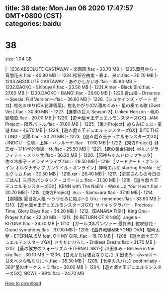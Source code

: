 
title: 38
date: Mon Jan 06 2020 17:47:57 GMT+0800 (CST)    
categories: baidu
---

# 38
size: 1.04 GB
 
 
|- 1236.ABSOLUTE CASTAWAY - 楽園図.flac - 33.70 MB
|- 1235.葉月ゆら - 宵闇花火.flac - 40.80 MB
|- 1234.松任谷由実 - 春よ、来い.flac - 26.70 MB
|- 1233.ABSOLUTE CASTAWAY - あやかしかいぎ.flac - 35.60 MB
|- 1232.DAOKO - ShibuyaK.flac - 33.50 MB
|- 1231.Aimer - Black Bird.flac - 27.80 MB
|- 1230.DAOKO - BANG!.flac - 26.60 MB
|- 1229.青山操 - Distance ～Special Full Version～.flac - 36.60 MB
|- 1228.【シュタインズ・ゲート ゼロ】椎名まゆり(CV.花澤香菜)、椎名かがり(CV.潘めぐみ) - 星の奏でる歌 (Duet Ver.).flac - 30.60 MB
|- 1227.【進撃の巨人 Season 3】Linked Horizon - 暁の鎮魂歌.flac - 29.00 MB
|- 1226.【遊☆戯☆王デュエルモンスターズGX】JAM Project - 限界バトル.flac - 31.80 MB
|- 1225.【東方Project】めらみぽっぷ - 童遊.flac - 46.70 MB
|- 1224.【遊☆戯☆王デュエルモンスターズGX】BITE THE LUNG - 太陽.flac - 30.20 MB
|- 1223.【遊☆戯☆王デュエルモンスターズGX】JINDOU - 快晴・上昇・ハレルーヤ.flac - 17.60 MB
|- 1222.【東方Project】豚乙女 - 非科学的表裏一体.flac - 25.50 MB
|- 1221.【鋼の錬金術師】ポルノグラフィティ - メリッサ.flac - 36.20 MB
|- 1220.【邪神ちゃんドロップキック】佐々木李子 - ミライドライブ.flac - 29.50 MB
|- 1219.【ソードアート・オンライン オルタナティブ ガンゲイル・オンライン】神崎エルザ starring ReoNa - ピルグリム.flac - 30.50 MB
|- 1218.rar - 26.40 MB
|- 1217.【衛宮さんちの今日のごはん】三月のパンタシア - コラージュ.flac - 31.30 MB
|- 1216.【遊☆戯☆王デュエルモンスターズGX】KENN with The NaB's - Wake Up Your Heart.flac - 30.70 MB
|- 1215.【東方Project】みぃ - Sams=ara.flac - 37.10 MB
|- 1214.【劇場版 夏目友人帳 ～うつせみに結ぶ～】Uru - remember.flac - 33.90 MB
|- 1213.【遊☆戯☆王デュエルモンスターズGX】サイキックラバー - Precious Time, Glory Days.flac - 34.20 MB
|- 1212.【BANANA FISH】King Gnu - Prayer X.flac - 22.00 MB
|- 1211.【K RETURN OF KINGS】angela - KIZUNA.flac - 36.70 MB
|- 1210.【ガールズ&パンツァー 最終章】佐咲紗花 - Grand symphony.flac - 37.90 MB
|- 1209.【血界戦線&BEYOND OVA】岩崎太整 - ETERNALISM feat. OH MY GIRL.flac - 18.70 MB
|- 1208.【遊☆戯☆王デュエルモンスターズGX】きただにひろし - Endless Dream.flac - 31.70 MB
|- 1207.【蒼の彼方のフォーリズム-ETERNAL SKY-】川田まみ - Believe in the sky.flac - 30.10 MB
|- 1206.【甘えかたは彼女なりに。】川田まみ - as×sist ～甘えベタな私なりに～.flac - 35.30 MB
|- 1205.【七星のスバル】petit milady - 360°星のオーケストラ.flac - 38.00 MB
|- 1204.【遊☆戯☆王デュエルモンスターズGX】BOWL - 99%.flac - 24.70 MB

[How to download](https://bpcam.bemobtrk.com/go/2ceec3aa-1ca2-46d6-b9ff-aaa5c184517c?jno=3403)
